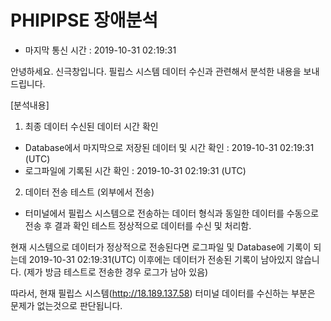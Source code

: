 # PHIPIPSE 장애분석 

- 마지막 통신 시간 : 2019-10-31 02:19:31

안녕하세요. 신극창입니다.
필립스 시스템 데이터 수신과 관련해서 분석한 내용을 보내드립니다.


[분석내용]
1. 최종 데이터 수신된 데이터 시간 확인 
- Database에서 마지막으로 저장된 데이터 및 시간 확인 : 2019-10-31 02:19:31 (UTC)
- 로그파일에 기록된 시간 확인 : 2019-10-31 02:19:31 (UTC)

2. 데이터 전송 테스트 (외부에서 전송)
- 터미널에서 필립스 시스템으로 전송하는 데이터 형식과 동일한 데이터를 수동으로 전송 후 결과 확인 테스트 
  정상적으로 데이터를 수신 및 처리함. 


현재 시스템으로 데이터가 정상적으로 전송된다면 로그파일 및 Database에 기록이 되는데 
2019-10-31 02:19:31(UTC) 이후에는 데이터가 전송된 기록이 남아있지 않습니다.
(제가 방금 테스트로 전송한 경우 로그가 남아 있음)

따라서, 현재 필립스 시스템(http://18.189.137.58) 
터미널 데이터를 수신하는 부분은 문제가 없는것으로 판단됩니다.